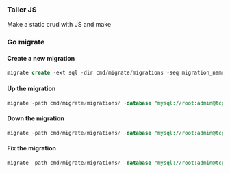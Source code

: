 
### Taller JS 
Make a static crud with JS and make


### Go migrate

#### Create a new migration 
```sql
migrate create -ext sql -dir cmd/migrate/migrations -seq migration_name
```
#### Up the migration 
```sql
migrate -path cmd/migrate/migrations/ -database "mysql://root:admin@tcp(localhost:3306)/db-name" up
```

#### Down the migration 
```sql
migrate -path cmd/migrate/migrations/ -database "mysql://root:admin@tcp(localhost:3306)/db-name" down
```

#### Fix the migration

```sql
migrate -path cmd/migrate/migrations/ -database "mysql://root:admin@tcp(localhost:3306)/db-name" force 1 
```